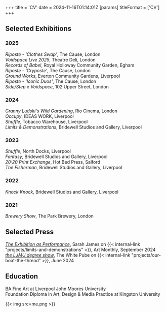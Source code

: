 +++
title = 'CV'
date = 2024-11-16T01:14:01Z
[params]
    titleFormat = ['CV']
+++

## Selected Exhibitions

### 2025

_Riposte - 'Clothes Swap'_, The Cause, London \
_Voidspace Live 2025_, Theatre Deli, London \
_Records of Babel_, Royal Holloway Community Garden, Egham \
_Riposte - 'Cryposte'_, The Cause, London \
_Ground Works_, Everton Community Gardens, Liverpool \
_Riposte - 'Iconic Duos'_, The Cause, London \
_Side/Step x Voidspace_, 102 Upper Street, London

### 2024

_Granny Ludski's Wild Gardening_, Rio Cinema, London \
_Occupy_, IDEAS WORK, Liverpool \
_Shuffle_, Tobacco Warehouse, Liverpool \
_Limits & Demonstrations_, Bridewell Studios and Gallery, Liverpool

### 2023

_Shuffle_, North Docks, Liverpool \
_Fantasy_, Bridewell Studios and Gallery, Liverpool \
_20:20 Print Exchange_, Hot Bed Press, Salford \
_The Fisherman_, Bridewell Studios and Gallery, Liverpool

### 2022

_Knock Knock_, Bridewell Studios and Gallery, Liverpool

### 2021

_Brewery Show_, The Park Brewery, London

## Selected Press

[_The Exhibition as Performance_](https://www.proquest.com/openview/e786f177b5a329651129e7b927254968), Sarah James on {{< internal-link "projects/limits-and-demonstrations" >}}, Art Monthly, September 2024 \
[_the LJMU degree show_](https://thewhitepube.co.uk/texts/2024/ljmu-degree-show/), The White Pube on {{< internal-link "projects/our-boat-the-thread" >}}, June 2024

## Education

BA Fine Art at Liverpool John Moores University \
Foundation Diploma in Art, Design & Media Practice at Kingston University

{{< img src=me.png >}}
